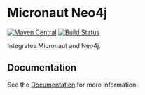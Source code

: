 # Micronaut Neo4j

[![Maven Central](https://img.shields.io/maven-central/v/io.micronaut.configuration/micronaut-neo4j-bolt.svg?label=Maven%20Central)](https://search.maven.org/search?q=g:%22io.micronaut.configuration%22%20AND%20a:%22micronaut-neo4j-bolt%22)
[![Build Status](https://travis-ci.org/micronaut-projects/micronaut-neo4j.svg?branch=master)](https://travis-ci.org/micronaut-projects/micronaut-neo4j)

Integrates Micronaut and Neo4j.

## Documentation

See the [Documentation](https://micronaut-projects.github.io/micronaut-neo4j/latest/guide) for more information.

